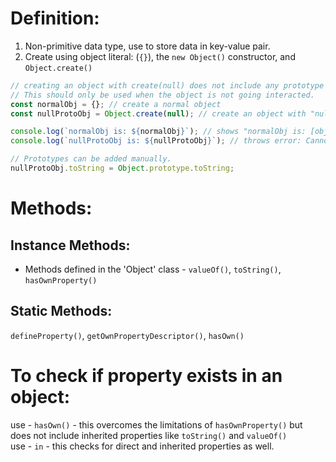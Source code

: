 # Definition:
1. Non-primitive data type, use to store data in key-value pair.
2. Create using object literal: (`{}`), the `new Object()` constructor, and `Object.create()`
```javascript
// creating an object with create(null) does not include any prototype like toString(), valueOf(), hasOwn().
// This should only be used when the object is not going interacted.
const normalObj = {}; // create a normal object
const nullProtoObj = Object.create(null); // create an object with "null" prototype

console.log(`normalObj is: ${normalObj}`); // shows "normalObj is: [object Object]"
console.log(`nullProtoObj is: ${nullProtoObj}`); // throws error: Cannot convert object to primitive value

// Prototypes can be added manually.
nullProtoObj.toString = Object.prototype.toString;
```

# Methods:

## Instance Methods:
* Methods defined in the 'Object' class - `valueOf()`, `toString()`, `hasOwnProperty()`

## Static Methods:
`defineProperty()`, `getOwnPropertyDescriptor()`, `hasOwn()`

# To check if property exists in an object:
use - `hasOwn()` - this overcomes the limitations of `hasOwnProperty()` but does not include inherited properties like `toString()` and `valueOf()` \
use - `in` - this checks for direct and inherited properties as well.

